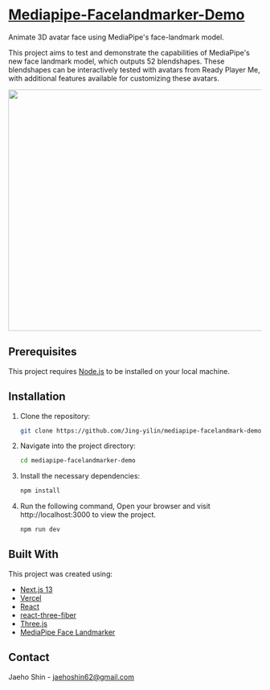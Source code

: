 # [Mediapipe-Facelandmarker-Demo](https://mediapipe-facelandmark-demo.vercel.app/) 

Animate 3D avatar face using MediaPipe's face-landmark model.

This project aims to test and demonstrate the capabilities of MediaPipe's new face landmark model, which outputs 52 blendshapes. These blendshapes can be interactively tested with avatars from Ready Player Me, with additional features available for customizing these avatars.

<img src="public/assets/demo/sample.gif" width="640" height="480" />

## Prerequisites

This project requires [Node.js](https://nodejs.org/en/download/) to be installed on your local machine.

## Installation

1. Clone the repository:
   ```sh
   git clone https://github.com/Jing-yilin/mediapipe-facelandmark-demo
   ```
2. Navigate into the project directory:
   ```sh
   cd mediapipe-facelandmarker-demo
   ```
3. Install the necessary dependencies:
   ```sh
   npm install
   ```
4. Run the following command, Open your browser and visit http://localhost:3000 to view the project.
    ```sh
    npm run dev
    ```
## Built With

This project was created using:

- [Next.js 13](https://nextjs.org/)
- [Vercel](https://vercel.com/)
- [React](https://reactjs.org/)
- [react-three-fiber](https://github.com/pmndrs/react-three-fiber)
- [Three.js](https://threejs.org/)
- [MediaPipe Face Landmarker](https://developers.google.com/mediapipe/api/solutions/js/tasks-vision.facelandmarker)

## Contact
Jaeho Shin - jaehoshin62@gmail.com